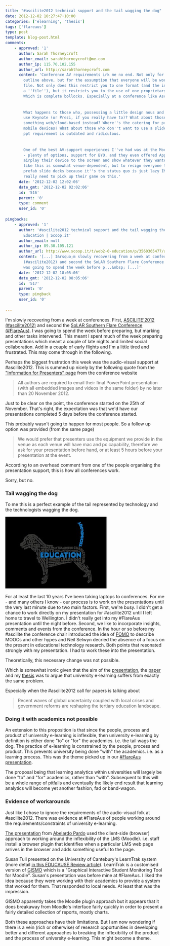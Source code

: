 ```yaml
---
title: "#ascilite2012 technical support and the tail wagging the dog"
date: 2012-12-02 10:27:47+10:00
categories: ['elearning', 'thesis']
tags: ['flareaus']
type: post
template: blog-post.html
comments:
    - approved: '1'
      author: Sarah Thorneycroft
      author_email: sarahthorneycroft@me.com
      author_ip: 115.70.102.155
      author_url: http://sarahthorneycroft.com
      content: 'Conference AV requirements irk me no end. Not only for the reasons you
        outline above, but for the assumption that everyone will be working with a Powerpoint
        file. Not only does this restrict you to one format (and the inflexible use of
        a ''file''), but it restricts you to the use of one proprietary piece of software.
        Which is complete bollocks. Especially at a conference like Ascilite.
    
    
        What happens to those who, possessing a little design nous and a Mac, want to
        use Keynote (or Prezi, if you really have to)? What about those who want to use
        something web/cloud-based instead? Where''s the catering for presentation from
        mobile devices? What about those who don''t want to use a slideshow at all? The
        ppt requirement is outdated and ridiculous.
    
    
        One of the best AV-support experiences I''ve had was at the Moodlemoot this year
        - plenty of options, support for BYO, and they even offered Apple TVs so one could
        airplay their device to the screen and show whatever they wanted. I realise stuff
        like this is somewhat venue-dependent, but to resign everyone to the use of Microsofted
        prefab slide decks because it''s the status quo is just lazy IMHO. Edtech conferences
        really need to pick up their game on this.'
      date: '2012-12-02 12:02:06'
      date_gmt: '2012-12-02 02:02:06'
      id: '516'
      parent: '0'
      type: comment
      user_id: '0'
    
pingbacks:
    - approved: '1'
      author: '#ascilite2012 technical support and the tail wagging the&nbsp;dog | Web2.0
        Education | Scoop.it'
      author_email: null
      author_ip: 89.30.105.121
      author_url: http://www.scoop.it/t/web2-0-education/p/3560365477/ascilite2012-technical-support-and-the-tail-wagging-the-dog
      content: '[...] I&rsquo;m slowly recovering from a week at conferences. First, ASCILITE&rsquo;2012
        (#ascilite2012) and second the SoLAR Southern Flare Conference (#FlareAus). I
        was going to spend the week before p...&nbsp; [...]'
      date: '2012-12-02 18:05:06'
      date_gmt: '2012-12-02 08:05:06'
      id: '517'
      parent: '0'
      type: pingback
      user_id: '0'
    
---
```

I'm slowly recovering from a week at conferences. First, [ASCILITE'2012 (#ascilite2012)](http://www.ascilite2012.org/home) and second the [SoLAR Southern Flare Conference (#FlareAus)](http://epress.lib.uts.edu.au/conferences/index.php/SoLAR/SSFC12). I was going to spend the week before preparing, but marking and other tasks intervened. This meant I spent much of the week preparing presentations which meant a couple of late nights and limited social collaboration. Add in a couple of early flights and I'm a little tired and frustrated. This may come through in the following.

Perhaps the biggest frustration this week was the audio-visual support at #ascilite2012. This is summed up nicely by the following quote from the ["Information for Presenters" page](http://www.ascilite2012.org/information-for-presenters) from the conference website

> All authors are required to email their final PowerPoint presentation (with all embedded images and videos in the same folder) by no later than 20 November 2012.

Just to be clear on the point, the conference started on the 25th of November. That's right, the expectation was that we'd have our presentations completed 5 days before the conference started.

This probably wasn't going to happen for most people. So a follow up option was provided (from the same page)

> We would prefer that presenters use the equipment we provide in the venue as each venue will have mac and pc capability, therefore we ask for your presentation before hand, or at least 5 hours before your presentation at the event.

According to an overhead comment from one of the people organising the presentation support, this is how all conferences work.

Sorry, but no.

### Tail wagging the dog

To me this is a perfect example of the tail represented by technology and the technologists wagging the dog.

[![Edu Doggy](images/8235400311_3b1215e44e_n.jpg)](http://www.flickr.com/photos/david_jones/8235400311/ "Edu Doggy by David T Jones, on Flickr")

For at least the last 10 years I've been taking laptops to conferences. For me - and many others I know - our process is to work on the presentations until the very last minute due to two main factors. First, we're busy. I didn't get a chance to work directly on my presentation for #ascilite2012 until I left home to travel to Wellington. I didn't really get into my #FlareAus presentation until the night before. Second, we like to incorporate insights, comments and events from the conference. In the hour or so before my #ascilite the conference chair introduced the idea of [FOMO](http://www.statravel.com.au/fomo-guide.htm) to describe MOOCs and other hypes and Neil Selwyn decried the absence of a focus on the present in educational technology research. Both points that resonated strongly with my presentation. I had to work these into the presentation.

Theoretically, this necessary change was not possible.

Which is somewhat ironic given that the aim of the [presentation](/blog2/2012/11/26/the-life-and-death-of-webfuse-whats-wrong-with-industrial-e-learning-and-how-to-fix-it/), the [paper](/blog2/the-life-and-death-of-webfuse-principles-for-learning-and-leading-into-the-future/) and my [thesis](/blog2/research/phd-thesis/) was to argue that university e-learning suffers from exactly the same problem.

Especially when the #ascilite2012 call for papers is talking about

> Recent waves of global uncertainty coupled with local crises and government reforms are reshaping the tertiary education landscape.

### Doing it with academics not possible

An extension to this proposition is that since the people, process and product of university e-learning is inflexible, then university e-learning by definition is either done "to" or "for" the academics. i.e. the tail wags the dog. The practice of e-learning is constrained by the people, process and product. This prevents university being done "with" the academics. i.e. as a learning process. This was the theme picked up in our [#FlareAus presentation](/blog2/2012/11/29/moving-beyond-a-fashion-likely-paths-and-pitfalls-for-learning-analytics-2/).

The proposal being that learning analytics within universities will largely be done "to" and "for" academics, rather than "with". Subsequent to this will be a whole range of pitfalls and eventually the likely end result that learning analytics will become yet another fashion, fad or band-wagon.

### Evidence of workarounds

Just like I chose to ignore the requirements of the audio-visual folk at #ascilite2012. There was evidence at #FlareAus of people working around the requirements/constraints of university e-learning.

[The presentation](http://www.slideshare.net/abelardo_pardo/flip-with-care) from [Abelardo Pardo](https://twitter.com/abelardopardo) used the client-side (browser) approach to working around the inflexibility of the LMS (Moodle). i.e. staff install a browser plugin that identifies when a particular LMS web page arrives in the browser and adds something useful to the page.

Susan Tull presented on the University of Cantebury's LearnTrak system (more detail [in this EDUCAUSE Review article](http://www.educause.edu/ero/article/trak-first-steps-learning-analytics)). LearnTrak is a customised version of [GISMO](http://gismo.sourceforge.net/) which is a "Graphical Interactive Student Monitoring Tool for Moodle". Susan's presentation was before mine at #FlareAus. I liked the idea because they were working with their academics to provide a system that worked for them. That responded to local needs. At least that was the impression.

GISMO apparently takes the Moodle plugin approach but it appears that it does breakaway from Moodle's interface fairly quickly in order to present a fairly detailed collection of reports, mostly charts.

Both these approaches have their limitations. But I am now wondering if there is a vein (rich or otherwise) of research opportunities in developing better and different approaches to breaking the inflexibility of the product and the process of university e-learning. This might become a theme.